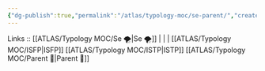 ```yaml
---
{"dg-publish":true,"permalink":"/atlas/typology-moc/se-parent/","created":"2023-01-05T12:12:08.442+01:00","updated":"2023-03-09T10:12:54.399+01:00"}
---
```


Links :: [[ATLAS/Typology MOC/Se 🌪️\|Se 🌪️]] |  |  | 
[[ATLAS/Typology MOC/ISFP\|ISFP]]
[[ATLAS/Typology MOC/ISTP\|ISTP]]
[[ATLAS/Typology MOC/Parent 🤨\|Parent 🤨]]

